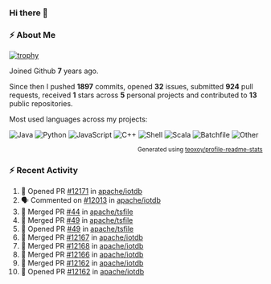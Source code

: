 ### Hi there 👋

### :zap: About Me

[![trophy](https://github-profile-trophy.vercel.app/?username=HTHou&theme=onedark)](https://github.com/ryo-ma/github-profile-trophy)
   
Joined Github **7** years ago.

Since then I pushed **1897** commits, opened **32** issues, submitted **924** pull requests, received **1** stars across **5** personal projects and contributed to **13** public repositories.

Most used languages across my projects:

![Java](https://img.shields.io/static/v1?style=flat-square&label=%E2%A0%80&color=555&labelColor=%23b07219&message=Java%EF%B8%B195.9%25)
![Python](https://img.shields.io/static/v1?style=flat-square&label=%E2%A0%80&color=555&labelColor=%233572A5&message=Python%EF%B8%B10.9%25)
![JavaScript](https://img.shields.io/static/v1?style=flat-square&label=%E2%A0%80&color=555&labelColor=%23f1e05a&message=JavaScript%EF%B8%B10.6%25)
![C++](https://img.shields.io/static/v1?style=flat-square&label=%E2%A0%80&color=555&labelColor=%23f34b7d&message=C%2B%2B%EF%B8%B10.4%25)
![Shell](https://img.shields.io/static/v1?style=flat-square&label=%E2%A0%80&color=555&labelColor=%2389e051&message=Shell%EF%B8%B10.4%25)
![Scala](https://img.shields.io/static/v1?style=flat-square&label=%E2%A0%80&color=555&labelColor=%23c22d40&message=Scala%EF%B8%B10.3%25)
![Batchfile](https://img.shields.io/static/v1?style=flat-square&label=%E2%A0%80&color=555&labelColor=%23C1F12E&message=Batchfile%EF%B8%B10.2%25)
![Other](https://img.shields.io/static/v1?style=flat-square&label=%E2%A0%80&color=555&labelColor=%23ededed&message=Other%EF%B8%B10.8%25)

<p align="right"><sub>Generated using <a href="https://github.com/marketplace/actions/profile-readme-stats">teoxoy/profile-readme-stats</a></sub></p>


<!--![](https://github.com/HTHou/HTHou/blob/output/github-contribution-grid-snake.svg)-->

<!--![Haonan Hou's github stats](https://github-readme-stats.vercel.app/api?username=HTHou&count_private=true&show_icons=true&theme=onedark)-->

<!--![Haonan Hou's wakatime stats](https://github-readme-stats.vercel.app/api/wakatime?username=HTHou&layout=compact&theme=onedark)-->

<!--![Top Langs](https://github-readme-stats.vercel.app/api/top-langs/?username=HTHou&theme=onedark&layout=compact)-->

### :zap: Recent Activity
<!--START_SECTION:activity-->
1. 💪 Opened PR [#12171](https://github.com/apache/iotdb/pull/12171) in [apache/iotdb](https://github.com/apache/iotdb)
2. 🗣 Commented on [#12013](https://github.com/apache/iotdb/pull/12013#issuecomment-1996379164) in [apache/iotdb](https://github.com/apache/iotdb)
3. 🎉 Merged PR [#44](https://github.com/apache/tsfile/pull/44) in [apache/tsfile](https://github.com/apache/tsfile)
4. 🎉 Merged PR [#49](https://github.com/apache/tsfile/pull/49) in [apache/tsfile](https://github.com/apache/tsfile)
5. 💪 Opened PR [#49](https://github.com/apache/tsfile/pull/49) in [apache/tsfile](https://github.com/apache/tsfile)
6. 🎉 Merged PR [#12167](https://github.com/apache/iotdb/pull/12167) in [apache/iotdb](https://github.com/apache/iotdb)
7. 🎉 Merged PR [#12168](https://github.com/apache/iotdb/pull/12168) in [apache/iotdb](https://github.com/apache/iotdb)
8. 🎉 Merged PR [#12166](https://github.com/apache/iotdb/pull/12166) in [apache/iotdb](https://github.com/apache/iotdb)
9. 🎉 Merged PR [#12162](https://github.com/apache/iotdb/pull/12162) in [apache/iotdb](https://github.com/apache/iotdb)
10. 💪 Opened PR [#12162](https://github.com/apache/iotdb/pull/12162) in [apache/iotdb](https://github.com/apache/iotdb)
<!--END_SECTION:activity-->

<!--
**HTHou/HTHou** is a ✨ _special_ ✨ repository because its `README.md` (this file) appears on your GitHub profile.

Here are some ideas to get you started:

- 🔭 I’m currently working on ...
- 🌱 I’m currently learning ...
- 👯 I’m looking to collaborate on ...
- 🤔 I’m looking for help with ...
- 💬 Ask me about ...
- 📫 How to reach me: ...
- 😄 Pronouns: ...
- ⚡ Fun fact: ...
-->
